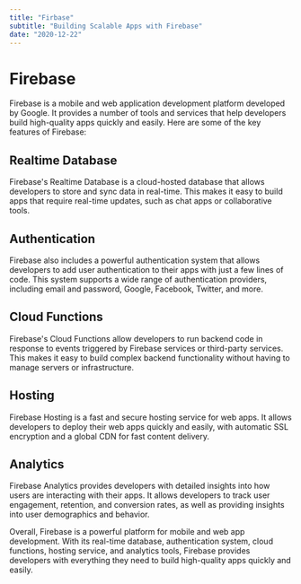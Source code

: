 ```yaml
---
title: "Firbase"
subtitle: "Building Scalable Apps with Firebase"
date: "2020-12-22"
---
```



# Firebase

Firebase is a mobile and web application development platform developed by Google. It provides a number of tools and services that help developers build high-quality apps quickly and easily. Here are some of the key features of Firebase:

## Realtime Database

Firebase's Realtime Database is a cloud-hosted database that allows developers to store and sync data in real-time. This makes it easy to build apps that require real-time updates, such as chat apps or collaborative tools.

## Authentication

Firebase also includes a powerful authentication system that allows developers to add user authentication to their apps with just a few lines of code. This system supports a wide range of authentication providers, including email and password, Google, Facebook, Twitter, and more.

## Cloud Functions

Firebase's Cloud Functions allow developers to run backend code in response to events triggered by Firebase services or third-party services. This makes it easy to build complex backend functionality without having to manage servers or infrastructure.

## Hosting

Firebase Hosting is a fast and secure hosting service for web apps. It allows developers to deploy their web apps quickly and easily, with automatic SSL encryption and a global CDN for fast content delivery.

## Analytics

Firebase Analytics provides developers with detailed insights into how users are interacting with their apps. It allows developers to track user engagement, retention, and conversion rates, as well as providing insights into user demographics and behavior.

Overall, Firebase is a powerful platform for mobile and web app development. With its real-time database, authentication system, cloud functions, hosting service, and analytics tools, Firebase provides developers with everything they need to build high-quality apps quickly and easily.